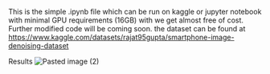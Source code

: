 This is the simple .ipynb file which can be run on kaggle or jupyter notebook with minimal GPU requirements (16GB) with we get almost free of cost.
Further modified code will be coming soon.
the dataset can be found at https://www.kaggle.com/datasets/rajat95gupta/smartphone-image-denoising-dataset

Results
![Pasted image (2)](https://github.com/user-attachments/assets/5357e811-bf86-469d-abaa-55a7be491c5c)

